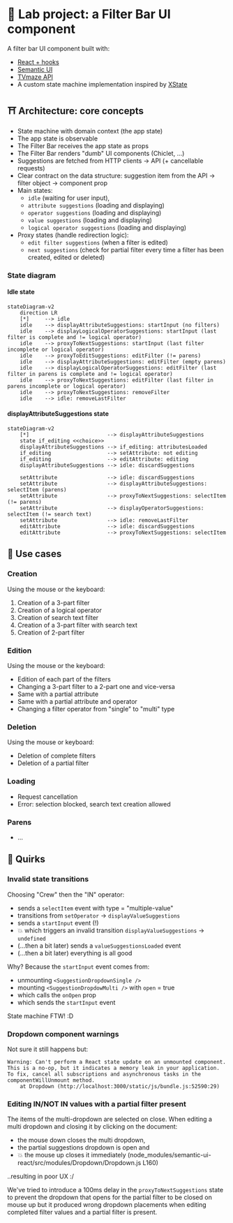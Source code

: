 # 🧪 Lab project: a Filter Bar UI component

A filter bar UI component built with:

- [React + hooks](https://reactjs.org/)
- [Semantic UI](https://react.semantic-ui.com/)
- [TVmaze API](https://www.tvmaze.com/api)
- A custom state machine implementation inspired by [XState](https://xstate.js.org/)

## ⛩️ Architecture: core concepts

- State machine with domain context (the app state)
- The app state is observable
- The Filter Bar receives the app state as props
- The Filter Bar renders "dumb" UI components (Chiclet, ...)
- Suggestions are fetched from HTTP clients → API (+ cancellable requests)
- Clear contract on the data structure: suggestion item from the API → filter object → component prop
- Main states:
  - `idle` (waiting for user input),
  - `attribute suggestions` (loading and displaying)
  - `operator suggestions` (loading and displaying)
  - `value suggestions` (loading and displaying)
  - `logical operator suggestions` (loading and displaying)
- Proxy states (handle redirection logic):
  - `edit filter suggestions` (when a filter is edited)
  - `next suggestions` (check for partial filter every time a filter has been created, edited or deleted)

### State diagram

#### Idle state

```mermaid
stateDiagram-v2
    direction LR
    [*]     --> idle
    idle    --> displayAttributeSuggestions: startInput (no filters)
    idle    --> displayLogicalOperatorSuggestions: startInput (last filter is complete and != logical operator)
    idle    --> proxyToNextSuggestions: startInput (last filter incomplete or logical operator)
    idle    --> proxyToEditSuggestions: editFilter (!= parens)
    idle    --> displayAttributeSuggestions: editFilter (empty parens)
    idle    --> displayLogicalOperatorSuggestions: editFilter (last filter in parens is complete and != logical operator)
    idle    --> proxyToNextSuggestions: editFilter (last filter in parens incomplete or logical operator)
    idle    --> proxyToNextSuggestions: removeFilter
    idle    --> idle: removeLastFilter
```

#### displayAttributeSuggestions state

```mermaid
stateDiagram-v2
    [*]                         --> displayAttributeSuggestions
    state if_editing <<choice>>
    displayAttributeSuggestions --> if_editing: attributesLoaded
    if_editing                  --> setAttribute: not editing
    if_editing                  --> editAttribute: editing
    displayAttributeSuggestions --> idle: discardSuggestions

    setAttribute                --> idle: discardSuggestions
    setAttribute                --> displayAttributeSuggestions: selectItem (parens)
    setAttribute                --> proxyToNextSuggestions: selectItem (!= parens)
    setAttribute                --> displayOperatorSuggestions: selectItem (!= search text)
    setAttribute                --> idle: removeLastFilter
    editAttribute               --> idle: discardSuggestions
    editAttribute               --> proxyToNextSuggestions: selectItem
```

## 📗 Use cases

### Creation

Using the mouse or the keyboard:

1. Creation of a 3-part filter
2. Creation of a logical operator
3. Creation of search text filter
4. Creation of a 3-part filter with search text
5. Creation of 2-part filter

### Edition

Using the mouse or the keyboard:

- Edition of each part of the filters
- Changing a 3-part filter to a 2-part one and vice-versa
- Same with a partial attribute
- Same with a partial attribute and operator
- Changing a filter operator from "single" to "multi" type

### Deletion

Using the mouse or keyboard:

- Deletion of complete filters
- Deletion of a partial filter

### Loading

- Request cancellation
- Error: selection blocked, search text creation allowed

### Parens

- ...

## 🙈 Quirks

### Invalid state transitions

Choosing "Crew" then the "IN" operator:

- sends a `selectItem` event with type = "multiple-value"
- transitions from `setOperator` → `displayValueSuggestions`
- sends a `startInput` event (!)
- 💥 which triggers an invalid transition `displayValueSuggestions` → `undefined`
- (...then a bit later) sends a `valueSuggestionsLoaded` event
- (...then a bit later) everything is all good

Why? Because the `startInput` event comes from:

- unmounting `<SuggestionDropdownSingle />`
- mounting `<SuggestionDropdowMulti />` with `open` = true
- which calls the `onOpen` prop
- which sends the `startInput` event

State machine FTW! :D

### Dropdown component warnings

Not sure it still happens but:

```text
Warning: Can't perform a React state update on an unmounted component. This is a no-op, but it indicates a memory leak in your application. To fix, cancel all subscriptions and asynchronous tasks in the componentWillUnmount method.
    at Dropdown (http://localhost:3000/static/js/bundle.js:52590:29)
```

### Editing IN/NOT IN values with a partial filter present

The items of the multi-dropdown are selected on close.
When editing a multi dropdown and closing it by clicking on the document:

- the mouse down closes the multi dropdown,
- the partial suggestions dropdown is open and
- 💥 the mouse up closes it immediately (node_modules/semantic-ui-react/src/modules/Dropdown/Dropdown.js L160)

..resulting in poor UX :/

We've tried to introduce a 100ms delay in the `proxyToNextSuggestions` state to prevent the
dropdown that opens for the partial filter to be closed on mouse up but it produced wrong dropdown
placements when editing completed filter values and a partial filter is present.
